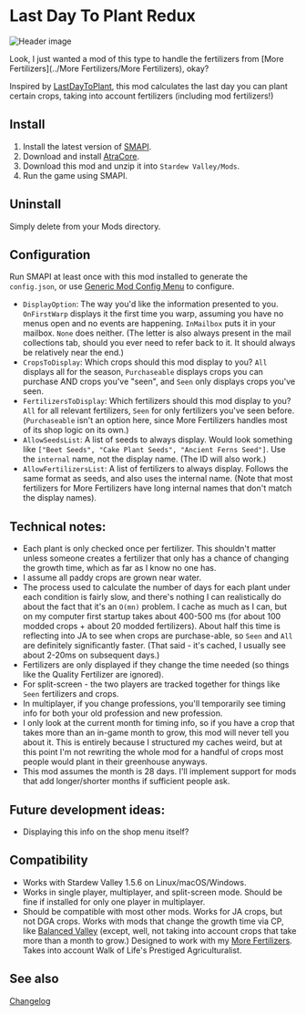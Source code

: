 Last Day To Plant Redux
===========================
![Header image](docs/letter.png)

Look, I just wanted a mod of this type to handle the fertilizers from [More Fertilizers](../More Fertilizers/More Fertilizers), okay?

Inspired by [LastDayToPlant](https://www.nexusmods.com/stardewvalley/mods/7917?tab=posts), this mod calculates the last day you can plant certain crops, taking into account fertilizers (including mod fertilizers!)

## Install

1. Install the latest version of [SMAPI](https://smapi.io).
2. Download and install [AtraCore](https://www.nexusmods.com/stardewvalley/mods/12932).
2. Download this mod and unzip it into `Stardew Valley/Mods`.
3. Run the game using SMAPI.

## Uninstall
Simply delete from your Mods directory.

## Configuration
Run SMAPI at least once with this mod installed to generate the `config.json`, or use [Generic Mod Config Menu](https://www.nexusmods.com/stardewvalley/mods/5098) to configure.

*  `DisplayOption`: The way you'd like the information presented to you. `OnFirstWarp` displays it the first time you warp, assuming you have no menus open and no events are happening. `InMailbox` puts it in your mailbox. `None` does neither. (The letter is also always present in the mail collections tab, should you ever need to refer back to it. It should always be relatively near the end.)
*  `CropsToDisplay`: Which crops should this mod display to you? `All` displays all for the season, `Purchaseable` displays crops you can purchase AND crops you've "seen", and `Seen` only displays crops you've seen.
*  `FertilizersToDisplay`: Which fertilizers should this mod display to you? `All` for all relevant fertilizers, `Seen` for only fertilizers you've seen before. (`Purchaseable` isn't an option here, since More Fertilizers handles most of its shop logic on its own.)
*  `AllowSeedsList`: A list of seeds to always display. Would look something like `["Beet Seeds", "Cake Plant Seeds", "Ancient Ferns Seed"]`. Use the `internal` name, not the display name. (The ID will also work.)
*  `AllowFertilizersList`: A list of fertilizers to always display. Follows the same format as seeds, and also uses the internal name. (Note that most fertilizers for More Fertilizers have long internal names that don't match the display names).


## Technical notes:

* Each plant is only checked once per fertilizer. This shouldn't matter unless someone creates a fertilizer that only has a chance of changing the growth time, which as far as I know no one has.
* I assume all paddy crops are grown near water.
* The process used to calculate the number of days for each plant under each condition is fairly slow, and there's nothing I can realistically do about the fact that it's an `O(mn)` problem. I cache as much as I can, but on my computer first startup takes about 400-500 ms (for about 100 modded crops + about 20 modded fertilizers). About half this time is reflecting into JA to see when crops are purchase-able, so `Seen` and `All` are definitely significantly faster. (That said - it's cached, I usually see about 2-20ms on subsequent days.)
* Fertilizers are only displayed if they change the time needed (so things like the Quality Fertilizer are ignored).
* For split-screen - the two players are tracked together for things like `Seen` fertilizers and crops.
* In multiplayer, if you change professions, you'll temporarily see timing info for both your old profession and new profession.
* I only look at the current month for timing info, so if you have a crop that takes more than an in-game month to grow, this mod will never tell you about it. This is entirely because I structured my caches weird, but at this point I'm not rewriting the whole mod for a handful of crops most people would plant in their greenhouse anyways.
* This mod assumes the month is 28 days. I'll implement support for mods that add longer/shorter months if sufficient people ask.

## Future development ideas:
* Displaying this info on the shop menu itself?

## Compatibility

* Works with Stardew Valley 1.5.6 on Linux/macOS/Windows.
* Works in single player, multiplayer, and split-screen mode. Should be fine if installed for only one player in multiplayer.
* Should be compatible with most other mods. Works for JA crops, but not DGA crops. Works with mods that change the growth time via CP, like [Balanced Valley](https://www.nexusmods.com/stardewvalley/mods/13970?tab=description) (except, well, not taking into account crops that take more than a month to grow.) Designed to work with my [More Fertilizers](https://www.nexusmods.com/stardewvalley/mods/11837). Takes into account Walk of Life's Prestiged Agriculturalist.

## See also

[Changelog](docs/changelog.md)
